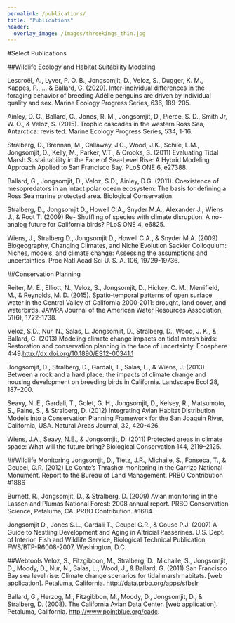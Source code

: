 ```yaml
---
permalink: /publications/
title: "Publications"
header:
  overlay_image: /images/threekings_thin.jpg
---
```


#Select Publications



##Wildlife Ecology and Habitat Suitability Modeling

Lescroël, A., Lyver, P. O. B., Jongsomjit, D., Veloz, S., Dugger, K. M., Kappes, P., ... & Ballard, G. (2020). Inter-individual differences in the foraging behavior of breeding Adélie penguins are driven by individual quality and sex. Marine Ecology Progress Series, 636, 189-205.

Ainley, D. G., Ballard, G., Jones, R. M., Jongsomjit, D., Pierce, S. D., Smith Jr, W. O., & Veloz, S. (2015). Trophic cascades in the western Ross Sea, Antarctica: revisited. Marine Ecology Progress Series, 534, 1-16.

Stralberg, D., Brennan, M., Callaway, J.C., Wood, J.K., Schile, L.M., Jongsomjit, D., Kelly, M., Parker, V.T., & Crooks, S. (2011) Evaluating Tidal Marsh Sustainability in the Face of Sea-Level Rise: A Hybrid Modeling Approach Applied to San Francisco Bay. PLoS ONE 6, e27388.

Ballard, G., Jongsomjit, D., Veloz, S.D., Ainley, D.G. (2011). Coexistence of mesopredators in an intact polar ocean ecosystem: The basis for defining a Ross Sea marine protected area. Biological Conservation.

Stralberg, D., Jongsomjit D., Howell C.A., Snyder M.A., Alexander J., Wiens J., & Root T. (2009) Re-
Shuffling of species with climate disruption: A no-analog future for California birds? PLoS ONE 4,
e6825. 

Wiens, J., Stralberg D., Jongsomjit D., Howell C.A., & Snyder M.A. (2009) Biogeography, Changing
Climates, and Niche Evolution Sackler Colloquium: Niches, models, and climate change:
Assessing the assumptions and uncertainties. Proc Natl Acad Sci U. S. A. 106, 19729-19736.


##Conservation Planning

Reiter, M. E., Elliott, N., Veloz, S., Jongsomjit, D., Hickey, C. M., Merrifield, M., & Reynolds, M. D. (2015). Spatio‐temporal patterns of open surface water in the Central Valley of California 2000‐2011: drought, land cover, and waterbirds. JAWRA Journal of the American Water Resources Association, 51(6), 1722-1738.

Veloz, S.D., Nur, N., Salas, L. Jongsomjit, D., Stralberg, D., Wood, J. K., & Ballard, G. (2013) Modeling climate change impacts on tidal marsh birds: Restoration and conservation planning in the face of uncertainty. Ecosphere 4:49.http://dx.doi.org/10.1890/ES12-00341.1

Jongsomjit, D., Stralberg, D., Gardali, T., Salas, L., & Wiens, J. (2013) Between a rock and a hard place: the impacts of climate change and housing development on breeding birds in California. Landscape Ecol 28, 187–200. 

Seavy, N. E., Gardali, T., Golet, G. H., Jongsomjit, D., Kelsey, R., Matsumoto, S., Paine, S., & Stralberg, D. (2012) Integrating Avian Habitat Distribution Models into a Conservation Planning Framework for the San Joaquin River, California, USA. Natural Areas Journal, 32, 420-426.

Wiens, J.A., Seavy, N.E., & Jongsomjit, D. (2011) Protected areas in climate space: What will the future bring? Biological Conservation 144, 2119–2125.


##Wildlife Monitoring
Jongsomjit, D., Tietz, J.R., Michaile, S., Fonseca, T., & Geupel, G.R. (2012) Le Conte’s Thrasher monitoring in the Carrizo National Monument. Report to the Bureau of Land Management. PRBO Contribution #1886

Burnett, R., Jongsomjit, D., & Stralberg, D. (2009) Avian monitoring in the Lassen 
and Plumas National Forest: 2008 annual report. PRBO Conservation Science, Petaluma, CA. 
PRBO Contribution. #1684.

Jongsomjit D., Jones S.L., Gardali T., Geupel G.R., & Gouse P.J. (2007) A Guide to Nestling Development and Aging in Altricial Passerines. U.S. Dept. of Interior, Fish and Wildlife Service, Biological Technical Publication, FWS/BTP-R6008-2007, Washington, D.C. 


##Webtools
Veloz, S., Fitzgibbon, M., Stralberg, D., Michaile, S., Jongsomjit, D., Moody, D., Nur, N., Salas, L., Wood, J., & Ballard, G. (2011) San Francisco Bay sea level rise: Climate change scenarios for tidal marsh habitats. [web application]. Petaluma, California.  http://data.prbo.org/apps/sfbslr

Ballard, G., Herzog, M., Fitzgibbon, M., Moody, D., Jongsomjit, D., & Stralberg, D. (2008). The California Avian Data Center. [web application]. Petaluma, California. http://www.pointblue.org/cadc.
